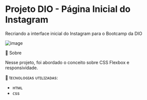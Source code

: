 # Projeto DIO - Página Inicial do Instagram
Recriando a interface inicial do Instagram para o Bootcamp da DIO

![image](https://user-images.githubusercontent.com/97048604/179836275-8eb6c0c6-bb44-4324-8957-1053cd12c6fc.png)

:seedling: Sobre

Nesse projeto, foi abordado o conceito sobre CSS Flexbox e responsividade.

:rocket: tᴇᴄɴᴏʟᴏɢɪᴀs ᴜᴛɪʟɪᴢᴀᴅᴀs: 
* ʜᴛᴍʟ
* ᴄss
